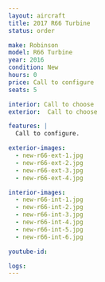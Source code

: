 ```yaml
---
layout: aircraft
title: 2017 R66 Turbine
status: order

make: Robinson
model: R66 Turbine
year: 2016
condition: New
hours: 0
price: Call to configure
seats: 5

interior: Call to choose
exterior:  Call to choose

features: |
  Call to configure.

exterior-images:
  - new-r66-ext-1.jpg
  - new-r66-ext-2.jpg
  - new-r66-ext-3.jpg
  - new-r66-ext-4.jpg

interior-images:
  - new-r66-int-1.jpg
  - new-r66-int-2.jpg
  - new-r66-int-3.jpg
  - new-r66-int-4.jpg
  - new-r66-int-5.jpg
  - new-r66-int-6.jpg

youtube-id:

logs:
---
```

